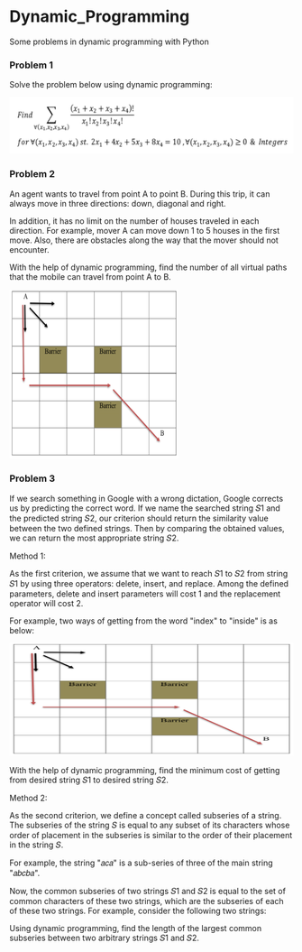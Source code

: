 # Dynamic_Programming
Some problems in dynamic programming with Python

<h3>Problem 1</h3>

Solve the problem below using dynamic programming:

<img src="1.png" width="700" height="100">

<h3>Problem 2</h3>

An agent wants to travel from point A to point B. During this trip, it can always move in three directions: down, diagonal and right.

In addition, it has no limit on the number of houses traveled in each direction. For example, mover A can move down 1 to 5 houses in the first move. Also, there are obstacles along the way that the mover should not encounter. 

With the help of dynamic programming, find the number of all virtual paths that the mobile can travel from point A to B.

<img src="2.png" width="300" height="300">

<h3>Problem 3</h3>

If we search something in Google with a wrong dictation, Google corrects us by predicting the correct word. If we name the searched string 𝑆1 and the predicted string 𝑆2, our criterion should return the similarity value between the two defined strings. Then by comparing the obtained values, we can return the most appropriate string 𝑆2.

Method 1:

As the first criterion, we assume that we want to reach 𝑆1 to 𝑆2 from string 𝑆1 by using three operators: delete, insert, and replace. Among the defined parameters, delete and insert parameters will cost 1 and the replacement operator will cost 2.

For example, two ways of getting from the word "index" to "inside" is as below:

<img src="2.png" width="800" height="200">

With the help of dynamic programming, find the minimum cost of getting from desired string 𝑆1 to desired string 𝑆2.

Method 2:

As the second criterion, we define a concept called subseries of a string. The subseries of the string 𝑆 is equal to any subset of its characters whose order of placement in the subseries is similar to the order of their placement in the string 𝑆. 

For example, the string "𝑎𝑐𝑎" is a sub-series of three of the main string "𝑎𝑏𝑐𝑏𝑎".

Now, the common subseries of two strings 𝑆1 and 𝑆2 is equal to the set of common characters of these two strings, which are the subseries of each of these two strings. For example, consider the following two strings:

Using dynamic programming, find the length of the largest common subseries between two arbitrary strings 𝑆1 and 𝑆2.




